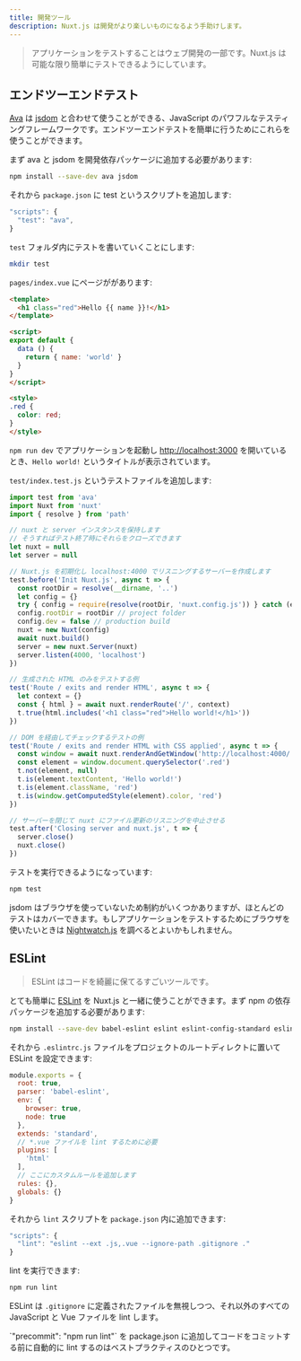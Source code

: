 ```yaml
---
title: 開発ツール
description: Nuxt.js は開発がより楽しいものになるよう手助けします。
---
```


<!-- title: Development Tools -->
<!-- description: Nuxt.js helps you to make your web development enjoyable. -->

<!-- \> Testing your application is part of the web development. Nuxt.js helps you to make it as easy as possible. -->

> アプリケーションをテストすることはウェブ開発の一部です。Nuxt.js は可能な限り簡単にテストできるようにしています。

<!-- ## End-to-End Testing -->

## エンドツーエンドテスト

<!-- [Ava](https://github.com/avajs/ava) is a powerful JavaScript testing framework, mixed with [jsdom](https://github.com/tmpvar/jsdom), we can use them to do end-to-end testing easily. -->

[Ava](https://github.com/avajs/ava) は [jsdom](https://github.com/tmpvar/jsdom) と合わせて使うことができる、JavaScript のパワフルなテスティングフレームワークです。エンドツーエンドテストを簡単に行うためにこれらを使うことができます。

<!-- First, we need to add ava and jsdom as development dependencies: -->

まず ava と jsdom を開発依存パッケージに追加する必要があります:

```bash
npm install --save-dev ava jsdom
```

<!-- And add a test script to our `package.json`: -->

それから `package.json` に test というスクリプトを追加します:

```javascript
"scripts": {
  "test": "ava",
}
```

<!-- We are going to write our tests in the `test` folder: -->

`test` フォルダ内にテストを書いていくことにします:

```bash
mkdir test
```

<!-- Let's says we have a page in `pages/index.vue`: -->

`pages/index.vue` にページががあります:

```html
<template>
  <h1 class="red">Hello {{ name }}!</h1>
</template>

<script>
export default {
  data () {
    return { name: 'world' }
  }
}
</script>

<style>
.red {
  color: red;
}
</style>
```

<!-- When we launch our app with `npm run dev` and open [http://localhost:3000](http://localhost:3000), we can see our red `Hello world!` title. -->

`npm run dev` でアプリケーションを起動し [http://localhost:3000](http://localhost:3000) を開いているとき、`Hello world!` というタイトルが表示されています。

<!-- We add our test file `test/index.test.js`: -->

`test/index.test.js` というテストファイルを追加します:

<!-- ```js -->
<!-- import test from 'ava' -->
<!-- import Nuxt from 'nuxt' -->
<!-- import { resolve } from 'path' -->

<!-- // We keep the nuxt and server instance -->
<!-- // So we can close them at the end of the test -->
<!-- let nuxt = null -->
<!-- let server = null -->

<!-- // Init Nuxt.js and create a server listening on localhost:4000 -->
<!-- test.before('Init Nuxt.js', async t => { -->
<!--   const rootDir = resolve(__dirname, '..') -->
<!--   let config = {} -->
<!--   try { config = require(resolve(rootDir, 'nuxt.config.js')) } catch (e) {} -->
<!--   config.rootDir = rootDir // project folder -->
<!--   config.dev = false // production build -->
<!--   nuxt = new Nuxt(config) -->
<!--   await nuxt.build() -->
<!--   server = new nuxt.Server(nuxt) -->
<!--   server.listen(4000, 'localhost') -->
<!-- }) -->

<!-- // Example of testing only generated html -->
<!-- test('Route / exits and render HTML', async t => { -->
<!--   let context = {} -->
<!--   const { html } = await nuxt.renderRoute('/', context) -->
<!--   t.true(html.includes('<h1 class="red">Hello world!</h1>')) -->
<!-- }) -->

<!-- // Example of testing via dom checking -->
<!-- test('Route / exits and render HTML with CSS applied', async t => { -->
<!--   const window = await nuxt.renderAndGetWindow('http://localhost:4000/') -->
<!--   const element = window.document.querySelector('.red') -->
<!--   t.not(element, null) -->
<!--   t.is(element.textContent, 'Hello world!') -->
<!--   t.is(element.className, 'red') -->
<!--   t.is(window.getComputedStyle(element).color, 'red') -->
<!-- }) -->

<!-- // Close server and ask nuxt to stop listening to file changes -->
<!-- test.after('Closing server and nuxt.js', t => { -->
<!--   server.close() -->
<!--   nuxt.close() -->
<!-- }) -->
<!-- ``` -->

```js
import test from 'ava'
import Nuxt from 'nuxt'
import { resolve } from 'path'

// nuxt と server インスタンスを保持します
// そうすればテスト終了時にそれらをクローズできます
let nuxt = null
let server = null

// Nuxt.js を初期化し localhost:4000 でリスニングするサーバーを作成します
test.before('Init Nuxt.js', async t => {
  const rootDir = resolve(__dirname, '..')
  let config = {}
  try { config = require(resolve(rootDir, 'nuxt.config.js')) } catch (e) {}
  config.rootDir = rootDir // project folder
  config.dev = false // production build
  nuxt = new Nuxt(config)
  await nuxt.build()
  server = new nuxt.Server(nuxt)
  server.listen(4000, 'localhost')
})

// 生成された HTML のみをテストする例
test('Route / exits and render HTML', async t => {
  let context = {}
  const { html } = await nuxt.renderRoute('/', context)
  t.true(html.includes('<h1 class="red">Hello world!</h1>'))
})

// DOM を経由してチェックするテストの例
test('Route / exits and render HTML with CSS applied', async t => {
  const window = await nuxt.renderAndGetWindow('http://localhost:4000/')
  const element = window.document.querySelector('.red')
  t.not(element, null)
  t.is(element.textContent, 'Hello world!')
  t.is(element.className, 'red')
  t.is(window.getComputedStyle(element).color, 'red')
})

// サーバーを閉じて nuxt にファイル更新のリスニングを中止させる
test.after('Closing server and nuxt.js', t => {
  server.close()
  nuxt.close()
})
```

<!-- We can now launch our tests: -->

テストを実行できるようになっています:

```bash
npm test
```

<!-- jsdom has some limitations because it does not use a browser. However, it will cover most of our tests. If you want to use a browser to test your application, you might want to check out [Nightwatch.js](http://nightwatchjs.org). -->

jsdom はブラウザを使っていないため制約がいくつかありますが、ほとんどのテストはカバーできます。もしアプリケーションをテストするためにブラウザを使いたいときは [Nightwatch.js](http://nightwatchjs.org) を調べるとよいかもしれません。

## ESLint

<!-- \> ESLint is a great tool to keep your code clean -->

> ESLint はコードを綺麗に保てるすごいツールです。

<!-- You can add [ESLint](http://eslint.org) pretty easily with nuxt.js, first, you need to add the npm dependencies: -->

とても簡単に [ESLint](http://eslint.org) を Nuxt.js と一緒に使うことができます。まず npm の依存パッケージを追加する必要があります:

```bash
npm install --save-dev babel-eslint eslint eslint-config-standard eslint-plugin-html eslint-plugin-promise eslint-plugin-standard
```

<!-- Then, you can configure ESLint via a `.eslintrc.js` file in your root project directory: -->

それから `.eslintrc.js` ファイルをプロジェクトのルートディレクトに置いて ESLint を設定できます:

<!-- ```js -->
<!-- module.exports = { -->
<!--   root: true, -->
<!--   parser: 'babel-eslint', -->
<!--   env: { -->
<!--     browser: true, -->
<!--     node: true -->
<!--   }, -->
<!--   extends: 'standard', -->
<!--   // required to lint *.vue files -->
<!--   plugins: [ -->
<!--     'html' -->
<!--   ], -->
<!--   // add your custom rules here -->
<!--   rules: {}, -->
<!--   globals: {} -->
<!-- } -->
<!-- ``` -->

```js
module.exports = {
  root: true,
  parser: 'babel-eslint',
  env: {
    browser: true,
    node: true
  },
  extends: 'standard',
  // *.vue ファイルを lint するために必要
  plugins: [
    'html'
  ],
  // ここにカスタムルールを追加します
  rules: {},
  globals: {}
}
```

<!-- Then, you can add a `lint` script in your `package.json`: -->

それから `lint` スクリプトを `package.json` 内に追加できます:

```js
"scripts": {
  "lint": "eslint --ext .js,.vue --ignore-path .gitignore ."
}
```

<!-- You can now launch: -->

lint を実行できます:

```bash
npm run lint
```

<!-- ESLint will lint every of your JavaScript and Vue files while ignoring your ignored files defined in your `.gitignore`. -->

ESLint は `.gitignore` に定義されたファイルを無視しつつ、それ以外のすべての JavaScript と Vue ファイルを lint します。

<!-- <p class="Alert Alert--info">One best practice is to add also `"precommit": "npm run lint"` in your package.json to lint your code automatically before commiting your code.</p> -->

<p class="Alert Alert--info">`"precommit": "npm run lint"` を package.json に追加してコードをコミットする前に自動的に lint するのはベストプラクティスのひとつです。</p>
